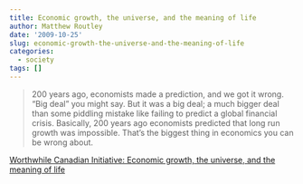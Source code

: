 ```yaml
---
title: Economic growth, the universe, and the meaning of life
author: Matthew Routley
date: '2009-10-25'
slug: economic-growth-the-universe-and-the-meaning-of-life
categories:
  - society
tags: []
---
```


> 200 years ago, economists made a prediction, and we got it wrong. &#8220;Big deal&#8221; you might say. But it was a big deal; a much bigger deal than some piddling mistake like failing to predict a global financial crisis. Basically, 200 years ago economists predicted that long run growth was impossible. That&#8217;s the biggest thing in economics you can be wrong about.

<a href="http://worthwhile.typepad.com/worthwhile_canadian_initi/2009/10/economic-growth-the-universe-and-the-meaning-of-life.html">Worthwhile Canadian Initiative: Economic growth, the universe, and the meaning of life</a>